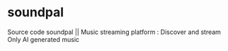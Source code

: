 # soundpal
Source code soundpal ||  Music streaming platform : Discover and stream Only AI generated music 
